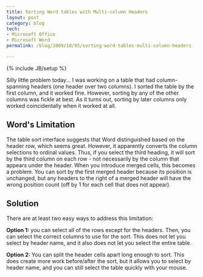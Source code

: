 ```yaml
---
title: Sorting Word tables with Multi-column Headers
layout: post
category: blog
tech:
- Microsoft Office
- Microsoft Word
permalink: /blog/2009/10/05/sorting-word-tables-multi-column-headers

---
```

{% include JB/setup %}
<div id="node-58" class="node node-blog node-promoted">
  <div class="content clearfix">
    <div class="field field-name-body field-type-text-with-summary field-label-hidden"><div class="field-items"><div class="field-item even"><p>Silly little problem today... I was working on a table that had column-spanning headers (one header over two columns). I sorted the table by the first column, and it worked fine. However, sorting by any of the other columns was fickle at best. As it turns out, sorting by later columns only worked coincidentally when it worked at all.</p>
<h2>Word's Limitation</h2>
<p>The table sort interface suggests that Word distinguished based on the header row, which seems great. However, it apparently converts the column selections to ordinal values. Thus, if you select the third heading, it will sort by the third column on each row - not necessarily by the column that appears under the header. When you introduce merged cells, this becomes a problem. You can sort by the first merged header because its position is unchanged, but any headers to the right of a merged header will have the wrong position count (off by 1 for each cell that does not appear).</p>
<h2>Solution</h2>
<p>There are at least two easy ways to address this limitation:</p>
<p><strong>Option 1:</strong> you can select all of the rows except for the headers. Then, you can select the correct columns to use for the sort. This does not let you select by header name, and it also does not let you select the entire table.</p>
<p><strong>Option 2:</strong> You can split the header cells apart long enough to sort. This does create more work before/after the sort, but it allows you to select by header name, and you can still select the table quickly with your mouse.</p></div></div></div>  </div>
</div>
